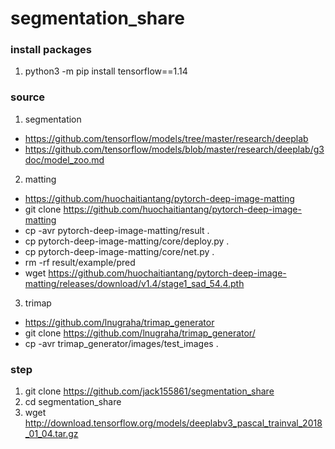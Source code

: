 # segmentation_share

### install packages
1. python3 -m pip install tensorflow==1.14

### source
1. segmentation
*   https://github.com/tensorflow/models/tree/master/research/deeplab
*   https://github.com/tensorflow/models/blob/master/research/deeplab/g3doc/model_zoo.md
2. matting
*   https://github.com/huochaitiantang/pytorch-deep-image-matting
*   git clone https://github.com/huochaitiantang/pytorch-deep-image-matting
*   cp -avr pytorch-deep-image-matting/result .
*   cp pytorch-deep-image-matting/core/deploy.py .
*   cp pytorch-deep-image-matting/core/net.py .
*   rm -rf result/example/pred
*   wget https://github.com/huochaitiantang/pytorch-deep-image-matting/releases/download/v1.4/stage1_sad_54.4.pth
3. trimap
*   https://github.com/lnugraha/trimap_generator
*   git clone https://github.com/lnugraha/trimap_generator/
*   cp -avr trimap_generator/images/test_images .
### step 
1. git clone https://github.com/jack155861/segmentation_share 
2. cd segmentation_share
3. wget http://download.tensorflow.org/models/deeplabv3_pascal_trainval_2018_01_04.tar.gz
